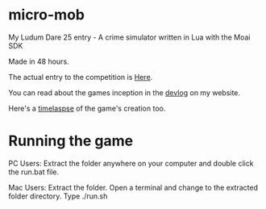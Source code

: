 micro-mob
=========

My Ludum Dare 25 entry - A crime simulator written in Lua with the Moai SDK

Made in 48 hours.

The actual entry to the competition is [Here](http://www.ludumdare.com/compo/ludum-dare-25/?action=preview&uid=17895).

You can read about the games inception in the [devlog](http://www.bytesizeadventures.com/blog/ludum-dare-25-my-liveblog/) on my website.

Here's a [timelaspse](https://www.youtube.com/watch?v=oVIoxTh3YQI) of the game's creation too.

Running the game
=========

PC Users: Extract the folder anywhere on your computer and double click the run.bat file.

Mac Users: Extract the folder. Open a terminal and change to the extracted folder directory. Type ./run.sh
